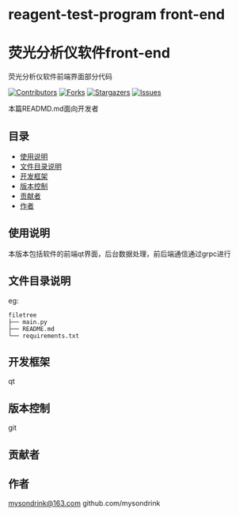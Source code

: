 # reagent-test-program front-end 
# 荧光分析仪软件front-end
荧光分析仪软件前端界面部分代码

[![Contributors][contributors-shield]][contributors-url]
[![Forks][forks-shield]][forks-url]
[![Stargazers][stars-shield]][stars-url]
[![Issues][issues-shield]][issues-url]

<template>
    <div>
        <h1 align="center">荧光分析仪</h1>
        <h2 align="center">采用前后端分离的设计，本项目为第二版设计的升级，为第三版软件</h2>
        <img src="https://github-readme-streak-stats.herokuapp.com/?user=mysondrink&theme=dark&border=none;"  height="180px;/"> 
    </div>
    <div align="center">
        <img src="https://github-readme-activity-graph.vercel.app/graph?username=mysondrink&theme=react-dark"> 
    </div>
</template>

本篇READMD.md面向开发者

## 目录
- [使用说明](#使用说明)
- [文件目录说明](#文件目录说明)
- [开发框架](#开发框架)
- [版本控制](#版本控制)
- [贡献者](#贡献者)
- [作者](#作者)

## 使用说明
本版本包括软件的前端qt界面，后台数据处理，前后端通信通过grpc进行
## 文件目录说明
eg:

```
filetree 
├── main.py
├── README.md
└── requirements.txt

```

## 开发框架
qt

## 版本控制
git

## 贡献者

## 作者
mysondrink@163.com
github.com/mysondrink

[your-project-path]:mysondrink/qt0223
[contributors-shield]: https://img.shields.io/github/contributors/mysondrink/qt0223.svg?style=flat-square
[contributors-url]: https://github.com/mysondrink/qt0223/graphs/contributors
[forks-shield]: https://img.shields.io/github/forks/mysondrink/qt0223.svg?style=flat-square
[forks-url]: https://github.com/mysondrink/qt0223/network/members
[stars-shield]: https://img.shields.io/github/stars/mysondrink/qt0223.svg?style=flat-square
[stars-url]: https://github.com/mysondrink/qt0223/stargazers
[issues-shield]: https://img.shields.io/github/issues/mysondrink/qt0223.svg?style=flat-square
[issues-url]: https://img.shields.io/github/issues/mysondrink/qt0223.svg